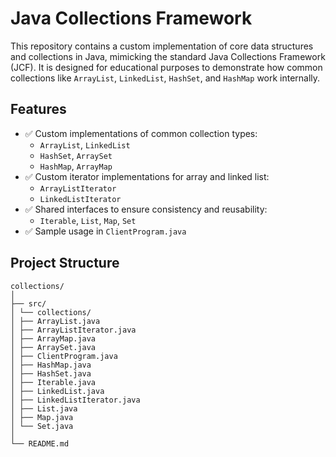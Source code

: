 # Java Collections Framework

This repository contains a custom implementation of core data structures and collections in Java, mimicking the standard Java Collections Framework (JCF). It is designed for educational purposes to demonstrate how common collections like `ArrayList`, `LinkedList`, `HashSet`, and `HashMap` work internally.

## Features

- ✅ Custom implementations of common collection types:
  - `ArrayList`, `LinkedList`
  - `HashSet`, `ArraySet`
  - `HashMap`, `ArrayMap`
- ✅ Custom iterator implementations for array and linked list:
  - `ArrayListIterator`
  - `LinkedListIterator`
- ✅ Shared interfaces to ensure consistency and reusability:
  - `Iterable`, `List`, `Map`, `Set`
- ✅ Sample usage in `ClientProgram.java`

## Project Structure
```
collections/
│
├── src/
│ └── collections/
│ ├── ArrayList.java
│ ├── ArrayListIterator.java
│ ├── ArrayMap.java
│ ├── ArraySet.java
│ ├── ClientProgram.java
│ ├── HashMap.java
│ ├── HashSet.java
│ ├── Iterable.java
│ ├── LinkedList.java
│ ├── LinkedListIterator.java
│ ├── List.java
│ ├── Map.java
│ └── Set.java
│
└── README.md
```
